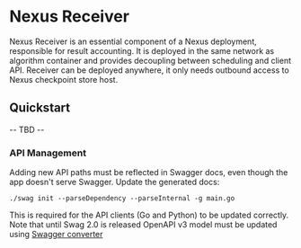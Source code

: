 # Nexus Receiver
Nexus Receiver is an essential component of a Nexus deployment, responsible for result accounting. It is deployed in the same network as algorithm container and provides decoupling between scheduling and client API.
Receiver can be deployed anywhere, it only needs outbound access to Nexus checkpoint store host.

## Quickstart

-- TBD --

### API Management
Adding new API paths must be reflected in Swagger docs, even though the app doesn't serve Swagger. Update the generated docs:
```shell
./swag init --parseDependency --parseInternal -g main.go
```

This is required for the API clients (Go and Python) to be updated correctly. Note that until Swag 2.0 is released OpenAPI v3 model must be updated using [Swagger converter](https://converter.swagger.io/#/Converter/convertByContent)